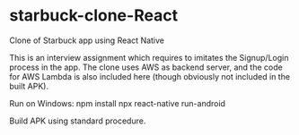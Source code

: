 # starbuck-clone-React
Clone of Starbuck app using React Native

This is an interview assignment which requires to imitates the Signup/Login process in the app. The clone uses AWS as backend server, and the code for AWS Lambda is also included here (though obviously not included in the built APK).

Run on Windows:
npm install
npx react-native run-android

Build APK using standard procedure.
